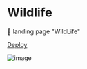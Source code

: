 # Wildlife

🦊 landing page "WildLife"

[Deploy](https://evgeniy-web-dev.github.io/rs-school-tasks/wildlife/)

![image](https://user-images.githubusercontent.com/62372524/161672262-3cc25927-2269-4b25-a134-441893737b9c.jpg)
